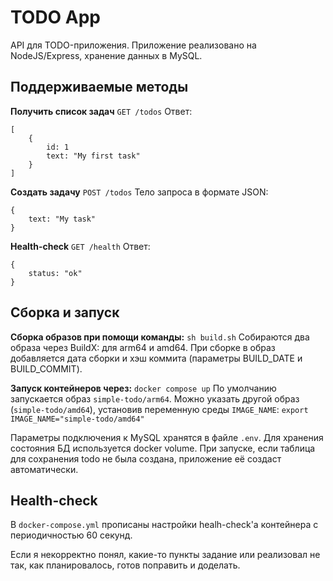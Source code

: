 # TODO App

API для TODO-приложения. Приложение реализовано на NodeJS/Express, хранение данных в MySQL.

## Поддерживаемые методы

__Получить список задач__
`GET /todos`
Ответ:
```
[
    {
        id: 1
        text: "My first task"
    }
]
```

__Создать задачу__
`POST /todos`
Тело запроса в формате JSON:
```
{
    text: "My task"
}
```

__Health-check__
`GET /health`
Ответ:
```
{
    status: "ok"
}
```

## Сборка и запуск

__Сборка образов при помощи команды:__
`sh build.sh`
Собираются два образа через BuildX: для arm64 и amd64. При сборке в образ добавляется дата сборки и хэш коммита (параметры BUILD_DATE и BUILD_COMMIT).

__Запуск контейнеров через:__
`docker compose up`
По умолчанию запускается образ `simple-todo/arm64`. Можно указать другой образ (`simple-todo/amd64`), установив переменную среды `IMAGE_NAME`:
`export IMAGE_NAME="simple-todo/amd64"`

Параметры подключения к MySQL хранятся в файле `.env`. Для хранения состояния БД используется docker volume. При запуске, если таблица для сохранения todo не была создана, приложение её создаст автоматически.

## Health-check

В `docker-compose.yml` прописаны настройки healh-check'а контейнера с периодичностью 60 секунд.


Если я некорректно понял, какие-то пункты задание или реализовал не так, как планировалось, готов поправить и доделать.
